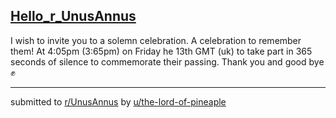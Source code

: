 ## [Hello_r_UnusAnnus](https://www.reddit.com/r/UnusAnnus/comments/jrh5os/hello_runusannus/)
I wish to invite you to a solemn celebration. A celebration to remember them! At 4:05pm (3:65pm) on Friday he 13th GMT (uk) to take part in 365 seconds of silence to commemorate their passing. Thank you and good bye ✊

---

submitted to [r/UnusAnnus](https://www.reddit.com/r/UnusAnnus) by [u/the-lord-of-pineaple](https://www.reddit.com/user/the-lord-of-pineaple)
